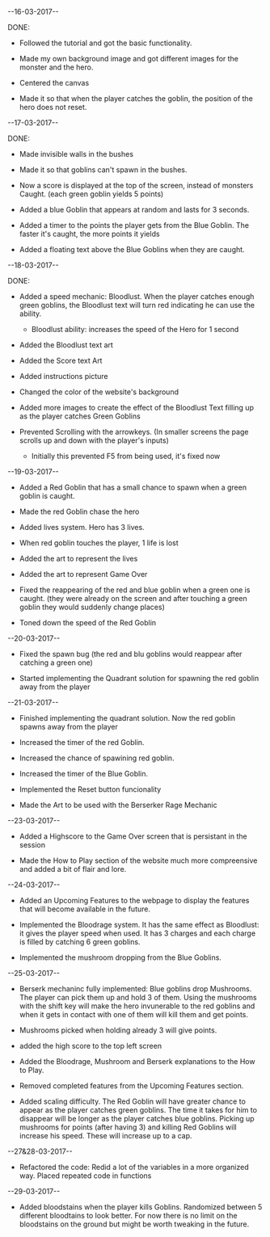 --16-03-2017--

DONE:

- Followed the tutorial and got the basic functionality.

- Made my own background image and got different images for the monster and the hero.

- Centered the canvas

- Made it so that when the player catches the goblin, the position of the hero does not reset.

--17-03-2017--

DONE:

- Made invisible walls in the bushes

- Made it so that goblins can't spawn in the bushes.

- Now a score is displayed at the top of the screen, instead of monsters Caught. (each green goblin yields 5 points)

- Added a blue Goblin that appears at random and lasts for 3 seconds.

- Added a timer to the points the player gets from the Blue Goblin. The faster it's caught, the more points it yields

- Added a floating text above the Blue Goblins when they are caught.


--18-03-2017--

DONE:

- Added a speed mechanic: Bloodlust. When the player catches enough green goblins, the Bloodlust text will turn red indicating he can use the ability.

	- Bloodlust ability: increases the speed of the Hero for 1 	second

- Added the Bloodlust text art

- Added the Score text Art

- Added instructions picture

- Changed the color of the website's background

- Added more images to create the effect of the Bloodlust Text filling up as the player catches Green Goblins

- Prevented Scrolling with the arrowkeys. (In smaller screens the page scrolls up and down with the player's inputs)
	- Initially this prevented F5 from being used, it's fixed 	now

--19-03-2017--

- Added a Red Goblin that has a small chance to spawn when a green goblin is caught.

- Made the red Goblin chase the hero

- Added lives system. Hero has 3 lives. 

- When red goblin touches the player, 1 life is lost

- Added the art to represent the lives

- Added the art to represent Game Over

- Fixed the reappearing of the red and blue goblin when a green one is caught. (they were already on the screen and after touching a green goblin they would suddenly change places)

- Toned down the speed of the Red Goblin

--20-03-2017--

- Fixed the spawn bug (the red and blu goblins would reappear after catching a green one)

- Started implementing the Quadrant solution for spawning the red goblin away from the player

--21-03-2017--

- Finished implementing the quadrant solution. Now the red goblin spawns away from the player

- Increased the timer of the red Goblin.

- Increased the chance of spawining red goblin.

- Increased the timer of the Blue Goblin.

- Implemented the Reset button funcionality

- Made the Art to be used with the Berserker Rage Mechanic

--23-03-2017--

- Added a Highscore to the Game Over screen that is persistant in the session

- Made the How to Play section of the website much more compreensive and added a bit of flair and lore.

--24-03-2017--

- Added an Upcoming Features to the webpage to display the features that will become available in the future.

- Implemented the Bloodrage system. It has the same effect as Bloodlust: it gives the player speed when used. It has 3 charges and each charge is filled by catching 6 green goblins.

- Implemented the mushroom dropping from the Blue Goblins.

--25-03-2017--

- Berserk mechaninc fully implemented: Blue goblins drop Mushrooms. The player can pick them up and hold 3 of them. Using the mushrooms with the shift key will make the hero invunerable to the red goblins and when it gets in contact with one of them will kill them and get points.

- Mushrooms picked when holding already 3 will give points.

- added the high score to the top left screen

- Added the Bloodrage, Mushroom and Berserk explanations to the How to Play.

- Removed completed features from the Upcoming Features section.

- Added scaling difficulty. The Red Goblin will have greater chance to appear as the player catches green goblins. The time it takes for him to disappear will be longer as the player catches blue goblins. Picking up mushrooms for points (after having 3) and killing Red Goblins will increase his speed. These will increase up to a cap.

--27&28-03-2017--

- Refactored the code: 
	Redid a lot of the variables in a more organized way.
	Placed repeated code in functions

--29-03-2017--

- Added bloodstains when the player kills Goblins. Randomized between 5 different bloodtains to look better. For now there is no limit on the bloodstains on the ground but might be worth tweaking in the future.